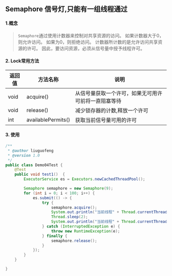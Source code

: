 ## Semaphore 信号灯,只能有一组线程通过

#### 1.概念

>`Semaphore`通过使用计数器来控制对共享资源的访问。 如果计数器大于0，则允许访问。 如果为0，则拒绝访问。 计数器所计数的是允许访问共享资源的许可。 因此，要访问资源，必须从信号量中授予线程许可。


#### 2. Lock常用方法

返回值 | 方法名称 | 说明
---|---|---
void | acquire() | 从信号量获取一个许可，如果无可用许可前将一直阻塞等待
void | release() | 减少锁存器的计数,释放一个许可
int | availablePermits() | 获取当前信号量可用的许可

#### 3. 使用
```java
/**
 * @author liuguofeng
 * @version 1.0
 */
public class Demo04Test {
    @Test
    public void test1()  {
        ExecutorService es = Executors.newCachedThreadPool();

        Semaphore semaphore = new Semaphore(9);
        for (int i = 0; i < 100; i++) {
            es.submit(() -> {
                try {
                    semaphore.acquire();
                    System.out.println("当前线程" + Thread.currentThread().getName());
                    Thread.sleep(2);
                    System.out.println("当前线程" + Thread.currentThread().getName()+"结束");
                } catch (InterruptedException e) {
                    throw new RuntimeException(e);
                } finally {
                    semaphore.release();
                }
            });
        }
    }

}
```